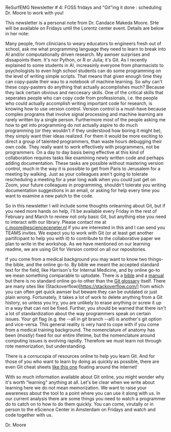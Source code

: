 ReSurfEMG Newsletter # 4: FOSS fridays and "Git"ing it done : scheduling Dr. Moore to work with you!

This newsletter is a personal note from Dr. Candace Makeda Moore. SHe will be available on Fridays until the Lorentz center event. Details are below in her note:

Many people, from clinicians to weary educators to engineers fresh out of school, ask me what programming language they need to learn to break into AI and/or computationally driven research. My awnser surprises and dissapoints them. It's nor Python, or R or Julia; it's Git. As I recently explained to some students in AI, increasinly everyone from pharmacists to psychologists to even high school students can do some programming on the level of writing simple scripts. That means that given enough time they can copy-paste their wau to a notebook of machine learning. So why can't these copy-pasters do anything that actually accomplishes much? Because they lack certain obvious and neccesary skills.
 One of the critical skills that seperates people who can copy code from professionals, i.e. the people who could actually accomplish writing important code for research, is knowing how to use version control. Version control is a must-have because complex programs that involve signal processing and machine learning are rarely written by a single person. Furthermore most of the people asking me how to get into programming do not actually aspire to do much programming (or they wouldn't if they understood how boring it might be), they simply want thier ideas realized. For them it would be more exciting to direct a group of talented programmers, than waste hours debugging their own code. They really want to work effectively with programmers, not be programmers. On a day to day basis being effective at this kind of collaboration requires tasks like examining newly written code and perhaps adding documentation. These tasks are possible without mastering version control, much in the way it is possible to get from Paris to Jerusalem for a meeting by walking. Just as your colleagues aren't going to tolerate rescheduling a meeting for a year long walk when you could just get on Zoom, your future colleagues in programming, shouldn't tolerate you writing documentation suggestions in an email, or asking for help every time you want to examine a new patch to the code.  
 
So in this newsletter I will include some thoughts onlearning about Git, but if you need more hands on help, I'll be available every Friday in the rest of February and March to review not only basic Git, but anything else you need to interact with our library. Please contact me at c.moore@escienceceneter.nl if you are interested in this and I can send you TEAMS invites.  We expect you to work with Git (or at least get another partifcipant to help you with it) to contribute to the collaborative paper we plan to write in the workshop. As we have mentioned on our learning readme, we are using Git for Version control on all our repositories. 

If you come from a medical background you may want to know two things- the bible, and the online go-to. By bible we meant the accepted standard text for the field, like Harrison's for Internal Medicine, and by online go-to we mean something comparable to uptodate. There is a [bible](https://git-scm.com/book/en/v2,) and a [manual](https://git-scm.com/docs/user-manual) but there is no standard online go-to other than the [Git glossary](https://git-scm.com/docs/gitglossary) itself. There are many sites like (Stackoverflow)[https://stackoverflow.com/] from which you can often get quick awnser but beware they can be outdated or just plain wrong. Fortunately, it takes a lot of work to delete anything from a Git history, so unless you try, you are unlikely to erase anything or screw it up in a way that can not be fixed. Further, you should be warned that there isn't a lot of standardization about the way programmers speak on certain issues. Your git flag (e.g. the --all in git branch --all) is another's git option and vice-versa. This general reality is very hard to cope with if you come from a medical training background. The nomenclature of anatomy has been (mostly) fixed for our entire lifetime, but the nomenclature around computing issues is evolving rapidly. Therefore we must learn not through rote memorization, but understanding.

There is a cornucopia of resources online to help you learn Git. And for those of you who want to learn by doing as quickly as possible, there are even Git cheat sheets [like this one](https://www.atlassian.com/git/tutorials/atlassian-git-cheatsheet) floating around the internet! 

With so much information available about Git online, you might wonder why it's worth "learning" anything at all. Let's be clear when we write about learning here we do not mean memorization. We want to raise your awareness about the tool to a point where you can use it along with us.  In our current analysis there are some things you need to watch a programmer do to catch on to how to do them quickly. You can come, virutally or in person to the eScience Center in Amsterdam on Fridays and watch and code together with us.


Dr. Moore













